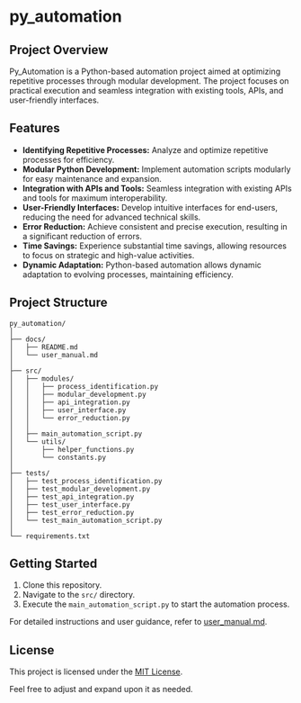 # py_automation

## Project Overview

Py_Automation is a Python-based automation project aimed at optimizing repetitive processes through modular development. The project focuses on practical execution and seamless integration with existing tools, APIs, and user-friendly interfaces.

## Features

- **Identifying Repetitive Processes:** Analyze and optimize repetitive processes for efficiency.
- **Modular Python Development:** Implement automation scripts modularly for easy maintenance and expansion.
- **Integration with APIs and Tools:** Seamless integration with existing APIs and tools for maximum interoperability.
- **User-Friendly Interfaces:** Develop intuitive interfaces for end-users, reducing the need for advanced technical skills.
- **Error Reduction:** Achieve consistent and precise execution, resulting in a significant reduction of errors.
- **Time Savings:** Experience substantial time savings, allowing resources to focus on strategic and high-value activities.
- **Dynamic Adaptation:** Python-based automation allows dynamic adaptation to evolving processes, maintaining efficiency.

## Project Structure

```plaintext
py_automation/
│
├── docs/
│   ├── README.md
│   └── user_manual.md
│
├── src/
│   ├── modules/
│   │   ├── process_identification.py
│   │   ├── modular_development.py
│   │   ├── api_integration.py
│   │   ├── user_interface.py
│   │   └── error_reduction.py
│   │
│   ├── main_automation_script.py
│   └── utils/
│       ├── helper_functions.py
│       └── constants.py
│
├── tests/
│   ├── test_process_identification.py
│   ├── test_modular_development.py
│   ├── test_api_integration.py
│   ├── test_user_interface.py
│   ├── test_error_reduction.py
│   └── test_main_automation_script.py
│
└── requirements.txt
```

## Getting Started

1. Clone this repository.
2. Navigate to the `src/` directory.
3. Execute the `main_automation_script.py` to start the automation process.

For detailed instructions and user guidance, refer to [user_manual.md](./user_manual.md).

## License

This project is licensed under the [MIT License](./LICENSE).


Feel free to adjust and expand upon it as needed.